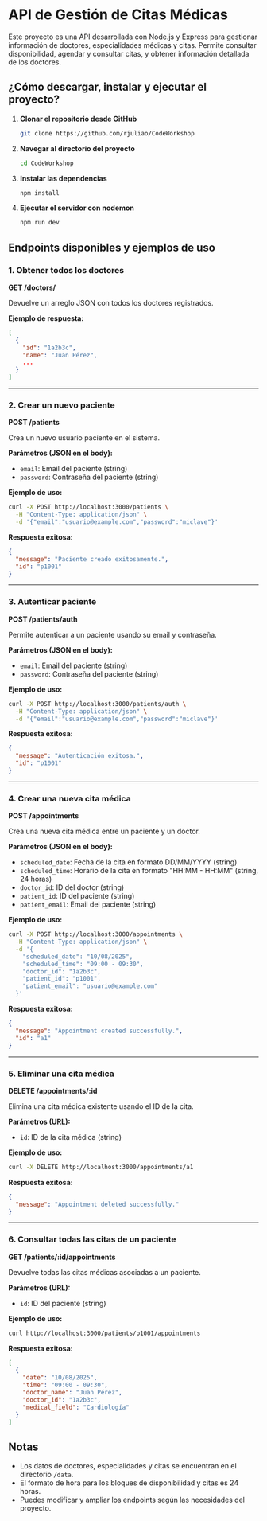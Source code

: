 # API de Gestión de Citas Médicas

Este proyecto es una API desarrollada con Node.js y Express para gestionar información de doctores, especialidades médicas y citas. Permite consultar disponibilidad, agendar y consultar citas, y obtener información detallada de los doctores.

## ¿Cómo descargar, instalar y ejecutar el proyecto?

1. **Clonar el repositorio desde GitHub**

   ```bash
   git clone https://github.com/rjuliao/CodeWorkshop
   ```

2. **Navegar al directorio del proyecto**

   ```bash
   cd CodeWorkshop
   ```

3. **Instalar las dependencias**

   ```bash
   npm install
   ```

4. **Ejecutar el servidor con nodemon**

   ```bash
   npm run dev
   ```

## Endpoints disponibles y ejemplos de uso

### 1. Obtener todos los doctores

**GET /doctors/**

Devuelve un arreglo JSON con todos los doctores registrados.

**Ejemplo de respuesta:**

```json
[
  {
    "id": "1a2b3c",
    "name": "Juan Pérez",
    ...
  }
]
```

---

### 2. Crear un nuevo paciente

**POST /patients**

Crea un nuevo usuario paciente en el sistema.

**Parámetros (JSON en el body):**

- `email`: Email del paciente (string)
- `password`: Contraseña del paciente (string)

**Ejemplo de uso:**

```bash
curl -X POST http://localhost:3000/patients \
  -H "Content-Type: application/json" \
  -d '{"email":"usuario@example.com","password":"miclave"}'
```

**Respuesta exitosa:**

```json
{
  "message": "Paciente creado exitosamente.",
  "id": "p1001"
}
```

---

### 3. Autenticar paciente

**POST /patients/auth**

Permite autenticar a un paciente usando su email y contraseña.

**Parámetros (JSON en el body):**

- `email`: Email del paciente (string)
- `password`: Contraseña del paciente (string)

**Ejemplo de uso:**

```bash
curl -X POST http://localhost:3000/patients/auth \
  -H "Content-Type: application/json" \
  -d '{"email":"usuario@example.com","password":"miclave"}'
```

**Respuesta exitosa:**

```json
{
  "message": "Autenticación exitosa.",
  "id": "p1001"
}
```

---

### 4. Crear una nueva cita médica

**POST /appointments**

Crea una nueva cita médica entre un paciente y un doctor.

**Parámetros (JSON en el body):**

- `scheduled_date`: Fecha de la cita en formato DD/MM/YYYY (string)
- `scheduled_time`: Horario de la cita en formato "HH:MM - HH:MM" (string, 24 horas)
- `doctor_id`: ID del doctor (string)
- `patient_id`: ID del paciente (string)
- `patient_email`: Email del paciente (string)

**Ejemplo de uso:**

```bash
curl -X POST http://localhost:3000/appointments \
  -H "Content-Type: application/json" \
  -d '{
    "scheduled_date": "10/08/2025",
    "scheduled_time": "09:00 - 09:30",
    "doctor_id": "1a2b3c",
    "patient_id": "p1001",
    "patient_email": "usuario@example.com"
  }'
```

**Respuesta exitosa:**

```json
{
  "message": "Appointment created successfully.",
  "id": "a1"
}
```

---

### 5. Eliminar una cita médica

**DELETE /appointments/:id**

Elimina una cita médica existente usando el ID de la cita.

**Parámetros (URL):**

- `id`: ID de la cita médica (string)

**Ejemplo de uso:**

```bash
curl -X DELETE http://localhost:3000/appointments/a1
```

**Respuesta exitosa:**

```json
{
  "message": "Appointment deleted successfully."
}
```

---

### 6. Consultar todas las citas de un paciente

**GET /patients/:id/appointments**

Devuelve todas las citas médicas asociadas a un paciente.

**Parámetros (URL):**

- `id`: ID del paciente (string)

**Ejemplo de uso:**

```bash
curl http://localhost:3000/patients/p1001/appointments
```

**Respuesta exitosa:**

```json
[
  {
    "date": "10/08/2025",
    "time": "09:00 - 09:30",
    "doctor_name": "Juan Pérez",
    "doctor_id": "1a2b3c",
    "medical_field": "Cardiología"
  }
]
```

## Notas

- Los datos de doctores, especialidades y citas se encuentran en el directorio `/data`.
- El formato de hora para los bloques de disponibilidad y citas es 24 horas.
- Puedes modificar y ampliar los endpoints según las necesidades del proyecto.

